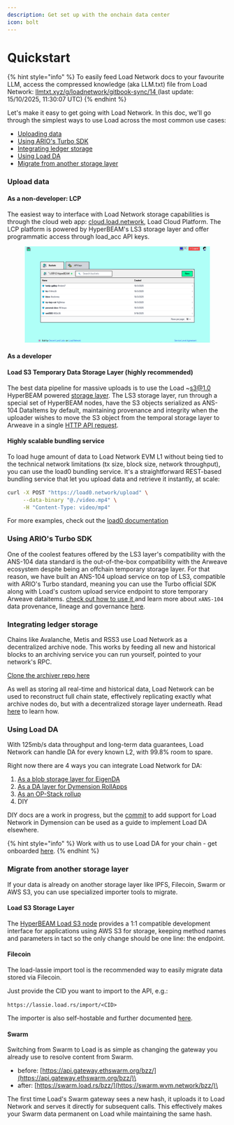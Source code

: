 ```yaml
---
description: Get set up with the onchain data center
icon: bolt
---
```


# Quickstart

{% hint style="info" %}
To easily feed Load Network docs to your favourite LLM, access the compressed knowledge (aka LLM.txt) file from Load Network: [llmtxt.xyz/g/loadnetwork/gitbook-sync/14 ](https://www.llmtxt.xyz/g/loadnetwork/gitbook-sync/14)(last update: 15/10/2025, 11:30:07 UTC)
{% endhint %}

Let's make it easy to get going with Load Network. In this doc, we'll go through the simplest ways to use Load across the most common use cases:

* [Uploading data](quickstart.md#upload-data)
* [Using ARIO's Turbo SDK](quickstart.md#using-arios-turbo-sdk)
* [Integrating ledger storage](quickstart.md#integrating-ledger-storage)
* [Using Load DA](quickstart.md#using-load-da)
* [Migrate from another storage layer](quickstart.md#migrate-from-another-storage-layer)

### Upload data

#### As a non-developer: LCP

The easiest way to interface with Load Network storage capabilities is through the cloud web app: [cloud.load.network](https://cloud.load.network/), Load Cloud Platform. The LCP platform is powered by HyperBEAM's LS3 storage layer and offer programmatic access through load\_acc API keys.&#x20;

<figure><img src=".gitbook/assets/image (1).png" alt=""><figcaption></figcaption></figure>

#### As a developer

#### Load S3 Temporary Data Storage Layer (highly recommended)&#x20;

The best data pipeline for massive uploads is to use the Load \~s3@1.0 HyperBEAM powered [storage layer](load-cloud-platform-lcp/load-s3-layer-ls3.md). The LS3 storage layer, run through a special set of HyperBEAM nodes, have the S3 objects serialized as ANS-104 DataItems by default, maintaining provenance and integrity when the uploader wishes to move the S3 object from the temporal storage layer to Arweave in a single [HTTP API request](storage-agents/load-s3-agent.md).&#x20;

#### Highly scalable bundling service

To load huge amount of data to Load Network EVM L1 without being tied to the technical network limitations (tx size, block size, network throughput), you can use the load0 bundling service. It's a straightforward REST-based bundling service that let you upload data and retrieve it instantly, at scale:

```bash
curl -X POST "https://load0.network/upload" \
     --data-binary "@./video.mp4" \
     -H "Content-Type: video/mp4"
```

For more examples, check out the [load0 documentation](using-load-network/miscellaneous/load0-data-layer.md)

### Using ARIO's Turbo SDK

One of the coolest features offered by the LS3 layer's compatibility with the ANS-104 data standard is the out-of-the-box compatibility with the Arweave ecosystem despite being an offchain temporary storage layer. For that reason, we have built an ANS-104 upload service on top of LS3, compatible with ARIO's Turbo standard, meaning you can use the Turbo official SDK along with Load's custom upload service endpoint to store temporary Arweave dataitems. [check out how to use it ](load-cloud-platform-lcp/turbo-offchain-upload-service.md) and learn more about `xANS-104` data provenance, lineage and governance [here](https://blog.load.network/xans-104/).

### Integrating ledger storage

Chains like Avalanche, Metis and RSS3 use Load Network as a decentralized archive node. This works by feeding all new and historical blocks to an archiving service you can run yourself, pointed to your network's RPC.

[Clone the archiver repo here](https://github.com/WeaveVM/wvm-archiver)

As well as storing all real-time and historical data, Load Network can be used to reconstruct full chain state, effectively replicating exactly what archive nodes do, but with a decentralized storage layer underneath. Read [here](https://blog.load.network/state-reconstruction/) to learn how.

### Using Load DA

With 125mb/s data throughput and long-term data guarantees, Load Network can handle DA for every known L2, with 99.8% room to spare.

Right now there are 4 ways you can integrate Load Network for DA:

1. [As a blob storage layer for EigenDA](da-integrations/ln-eigenda-proxy-server.md)
2. [As a DA layer for Dymension RollApps](da-integrations/ln-dymension-da-client-for-rollap.md)
3. [As an OP-Stack rollup](load-network-for-evm-chains/deploying-op-stack-rollups.md)
4. DIY

DIY docs are a work in progress, but the [commit](https://github.com/dymensionxyz/dymint/commit/0140460c75bce6dc1cdcaf15527792734a0f7501) to add support for Load Network in Dymension can be used as a guide to implement Load DA elsewhere.&#x20;

{% hint style="info" %}
Work with us to use Load DA for your chain - get onboarded [here](https://calendly.com/decentlandlabs/founders-chat).
{% endhint %}

### Migrate from another storage layer

If your data is already on another storage layer like IPFS, Filecoin, Swarm or AWS S3, you can use specialized importer tools to migrate.

#### Load S3 Storage Layer

The [HyperBEAM Load S3 node](load-cloud-platform-lcp/load-s3-layer-ls3.md) provides a 1:1 compatible development interface for applications using AWS S3 for storage, keeping method names and parameters in tact so the only change should be one line: the endpoint.

#### Filecoin&#x20;

The load-lassie import tool is the recommended way to easily migrate data stored via Filecoin.

Just provide the CID you want to import to the API, e.g.:

`https://lassie.load.rs/import/<CID>`

The importer is also self-hostable and further documented [here](https://github.com/weaveVM/wvm-lassie).

#### Swarm

Switching from Swarm to Load is as simple as changing the gateway you already use to resolve content from Swarm.

* before: [https://api.gateway.ethswarm.org/bzz/](https://api.gateway.ethswarm.org/bzz/)\<hash>
* after: [https://swarm.load.rs/bzz/](https://swarm.wvm.network/bzz/)\<hash>

The first time Load's Swarm gateway sees a new hash, it uploads it to Load Network and serves it directly for subsequent calls. This effectively makes your Swarm data permanent on Load while maintaining the same hash.
